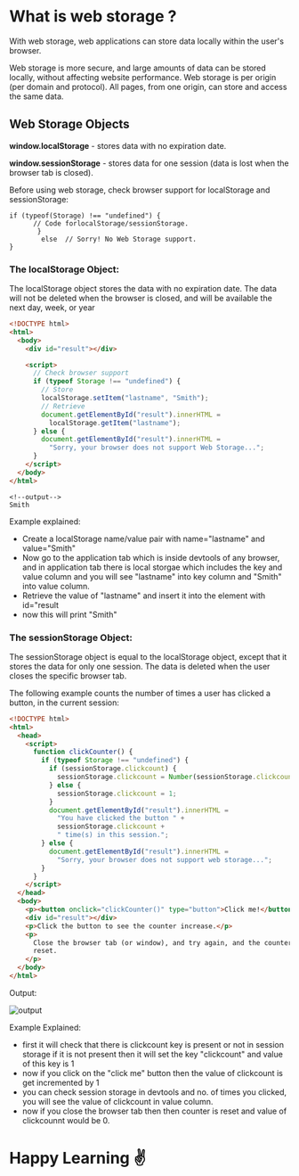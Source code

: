 <!-- issue 5183 use web storage in javascript -->
<!-- documentation -->

# What is web storage ?

With web storage, web applications can store data locally within the user's browser.

Web storage is more secure, and large amounts of data can be stored locally, without affecting website performance. Web storage is per origin (per domain and protocol). All pages, from one origin, can store and access the same data.

## Web Storage Objects

**window.localStorage** - stores data with no expiration date.

**window.sessionStorage** - stores data for one session (data is lost when the browser tab is closed).

Before using web storage, check browser support for localStorage and sessionStorage:

    if (typeof(Storage) !== "undefined") {
          // Code forlocalStorage/sessionStorage.
           }
            else  // Sorry! No Web Storage support.
    }

### The localStorage Object:

The localStorage object stores the data with no expiration date. The data will not be deleted when the browser is closed, and will be available the next day, week, or year

```html
<!DOCTYPE html>
<html>
  <body>
    <div id="result"></div>

    <script>
      // Check browser support
      if (typeof Storage !== "undefined") {
        // Store
        localStorage.setItem("lastname", "Smith");
        // Retrieve
        document.getElementById("result").innerHTML =
          localStorage.getItem("lastname");
      } else {
        document.getElementById("result").innerHTML =
          "Sorry, your browser does not support Web Storage...";
      }
    </script>
  </body>
</html>
```
    <!--output-->
    Smith


Example explained:
- Create a localStorage name/value pair with name="lastname" and value="Smith"
- Now go to the application tab which is inside devtools of any browser, and in application tab there is local storgae which includes the key and value column and you will see     "lastname" into key column and "Smith" into value column.
- Retrieve the value of "lastname" and insert it into the element with id="result
- now this will print "Smith"

### The sessionStorage Object:

The sessionStorage object is equal to the localStorage object, except that it stores the data for only one session. The data is deleted when the user closes the specific browser tab.

The following example counts the number of times a user has clicked a button, in the current session:

```html
<!DOCTYPE html>
<html>
  <head>
    <script>
      function clickCounter() {
        if (typeof Storage !== "undefined") {
          if (sessionStorage.clickcount) {
            sessionStorage.clickcount = Number(sessionStorage.clickcount) + 1;
          } else {
            sessionStorage.clickcount = 1;
          }
          document.getElementById("result").innerHTML =
            "You have clicked the button " +
            sessionStorage.clickcount +
            " time(s) in this session.";
        } else {
          document.getElementById("result").innerHTML =
            "Sorry, your browser does not support web storage...";
        }
      }
    </script>
  </head>
  <body>
    <p><button onclick="clickCounter()" type="button">Click me!</button></p>
    <div id="result"></div>
    <p>Click the button to see the counter increase.</p>
    <p>
      Close the browser tab (or window), and try again, and the counter is
      reset.
    </p>
  </body>
</html>
```

 Output:

 ![output](https://user-images.githubusercontent.com/55904928/137079262-7fa2b512-1873-4075-88eb-7c7c5bf12d13.jpeg)
 
 Example Explained:
 - first it will check that there is clickcount key is present or not in session storage if it is not present then it will set the key "clickcount" and value of this key is 1
 - now if you click on the "click me" button then the value of clickcount is get incremented by 1
 - you can check session storage in devtools and no. of times you clicked, you will see the value of clickcount in value column.
 - now if you close the browser tab then then counter is reset and value of clickcounnt would be 0.  
 

      

# Happy Learning ✌

